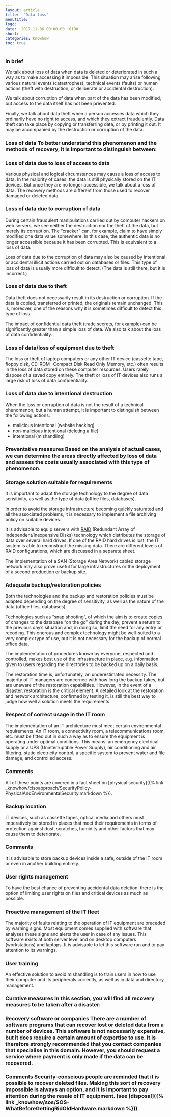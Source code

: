 ```yaml
---
layout: article
title:  "Data loss"
menutitle:
logo:
date:  2017-11-06 00:00:00 +0100
short:
categories: knowhow
toc: true
---
```

<h3 class="titre-page" id="in-brief">In brief</h3>
We talk about loss of data when data is deleted or deteriorated in such a way as to make accessing it impossible. This situation may arise following various natural events (catastrophes), technical events (faults) or human actions (theft with destruction, or deliberate or accidental destruction).

We talk about corruption of data when part of the data has been modified, but access to the data itself has not been prevented.

Finally, we talk about data theft when a person accesses data which they ordinarily have no right to access, and which they extract fraudulently. Data theft can take place by copying or transferring data, or by printing it out. It may be accompanied by the destruction or corruption of the data.

<h3 class="titre-page" id="loss-of-data">Loss of data
To better understand this phenomenon and the methods of recovery, it is important to distinguish between:

### Loss of data due to loss of access to data
Various physical and logical circumstances may cause a loss of access to data. In the majority of cases, the data is still physically stored on the IT devices. But once they are no longer accessible, we talk about a loss of data. The recovery methods are different from those used to recover damaged or deleted data.

### Loss of data due to corruption of data
During certain fraudulent manipulations carried out by computer hackers on web servers, we see neither the destruction nor the theft of the data, but merely its corruption. The “cracker” can, for example, claim to have simply modified one data value somewhere. In this case, the authentic data is no longer accessible because it has been corrupted. This is equivalent to a loss of data.

Loss of data due to the corruption of data may also be caused by intentional or accidental illicit actions carried out on databases or files. This type of loss of data is usually more difficult to detect. (The data is still there, but it is incorrect.)

### Loss of data due to theft
Data theft does not necessarily result in its destruction or corruption. If the data is copied, transferred or printed, the originals remain unchanged. This is, moreover, one of the reasons why it is sometimes difficult to detect this type of loss.

The impact of confidential data theft (trade secrets, for example) can be significantly greater than a simple loss of data. We also talk about the loss of data confidentiality.

### Loss of data/loss of equipment due to theft
The loss or theft of laptop computers or any other IT device (cassette tape, floppy disk, CD-ROM –Compact Disk Read Only Memory, etc.) often results in the loss of data stored on these computer resources. Users rarely dispose of a saved copy entirely. The theft or loss of IT devices also runs a large risk of loss of data confidentiality.

### Loss of data due to intentional destruction

When the loss or corruption of data is not the result of a technical phenomenon, but a human attempt, it is important to distinguish between the following actions:

* malicious intentional (website hacking)
* non-malicious intentional (deleting a file)
* intentional (mishandling)

<h3 class="titre-page" id="preventative-measures">Preventative measures
Based on the analysis of actual cases, we can determine the areas directly affected by loss of data and assess the costs usually associated with this type of phenomenon.

### Storage solution suitable for requirements
It is important to adapt the storage technology to the degree of data sensitivity, as well as the type of data (office files, databases).

In order to avoid the storage infrastructure becoming quickly saturated and all the associated problems, it is necessary to implement a file archiving policy on suitable devices.

It is advisable to equip servers with [RAID](-) (Redundant Array of Independent/Inexpensive Disks) technology which distributes the storage of data over several hard drives. If one of the RAID hard drives is lost, the IT system is able to reconstruct the missing data. There are different levels of RAID configurations, which are discussed in a separate sheet.

The implementation of a SAN (Storage Area Network) cabled storage network may also prove useful for large infrastructures or the deployment of a second production or backup site.

### Adequate backup/restoration policies
Both the technologies and the backup and restoration policies must be adapted depending on the degree of sensitivity, as well as the nature of the data (office files, databases).

Technologies such as “snap shooting”, of which the aim is to create copies of changes to the database “on the go” during the day, prevent a return to the previous day’s situation and, in doing so, limit the need for any entry or recoding. This onerous and complex technology might be well-suited to a very complex type of use, but it is not necessary for the backup of normal office data.

The implementation of procedures known by everyone, respected and controlled, makes best use of the infrastructure in place, e.g. information given to users regarding the directories to be backed up on a daily basis.

The restoration time is, unfortunately, an underestimated necessity. The majority of IT managers are concerned with how long the backup takes, but are unaware of the restoration capabilities. However, in the event of a disaster, restoration is the critical element. A detailed look at the restoration and network architecture, confirmed by testing it, is still the best way to judge how well a solution meets the requirements.  

### Respect of correct usage in the IT room
The implementation of an IT architecture must meet certain environmental requirements. An IT room, a connectivity room, a telecommunications room, etc. must be fitted out in such a way as to ensure the equipment is operating under optimal conditions. This means: an emergency electrical supply or a UPS (Uninterruptible Power Supply), air conditioning and air filtering, static electricity control, a specific system to prevent water and file damage, and controlled access.

### Comments
All of these points are covered in a fact sheet on [physical security]({% link _knowhow/cisoapproach/SecurityPolicy-PhysicalAndEnvironmentalSecurity.markdown %}).

### Backup location
IT devices, such as cassette tapes, optical media and others must imperatively be stored in places that meet their requirements in terms of protection against dust, scratches, humidity and other factors that may cause them to deteriorate.

### Comments
It is advisable to store backup devices inside a safe, outside of the IT room or even in another building entirely.

### User rights management
To have the best chance of preventing accidental data deletion, there is the option of limiting user rights on files and critical devices as much as possible.

### Proactive management of the IT fleet
The majority of faults relating to the operation of IT equipment are preceded by warning signs. Most equipment comes supplied with software that analyses these signs and alerts the user in case of any issues. This software exists at both server level and on desktop computers (workstations) and laptops. It is advisable to let this software run and to pay attention to its warnings.

### User training
An effective solution to avoid mishandling is to train users in how to use their computer and its peripherals correctly, as well as in data and directory management.

<h3 class="titre-page" id="curative-measures">Curative measures
In this section, you will find all recovery measures to be taken after a disaster:

<h3 class="titre-page" id="recovery-software-or-companies">Recovery software or companies
There are a number of software programs that can recover lost or deleted data from a number of devices. This software is not necessarily expensive, but it does require a certain amount of expertise to use. It is therefore strongly recommended that you contact companies that specialise in this domain. However, you should request a service where payment is only made if the data can be recovered.

<h3 class="titre-page" id="comments">Comments
Security-conscious people are reminded that it is possible to recover deleted files. Making this sort of recovery impossible is always an option, and it is important to pay attention during the resale of IT equipment. (see [disposal]({% link _knowhow/sos/SOS-WhatBeforeGettingRidOldHardware.markdown %}))
